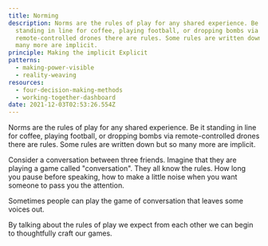 ```yaml
---
title: Norming
description: Norms are the rules of play for any shared experience. Be it
  standing in line for coffee, playing football, or dropping bombs via
  remote-controlled drones there are rules. Some rules are written down but so
  many more are implicit.
principle: Making the implicit Explicit
patterns:
  - making-power-visible
  - reality-weaving
resources:
  - four-decision-making-methods
  - working-together-dashboard
date: 2021-12-03T02:53:26.554Z
---
```

Norms are the rules of play for any shared experience. Be it standing in line for coffee, playing football, or dropping bombs via remote-controlled drones there are rules. Some rules are written down but so many more are implicit.

Consider a conversation between three friends. Imagine that they are playing a game called "conversation". They all know the rules. How long you pause before speaking, how to make a little noise when you want someone to pass you the attention.

Sometimes people can play the game of conversation that leaves some voices out.

By talking about the rules of play we expect from each other we can begin to thoughtfully craft our games.